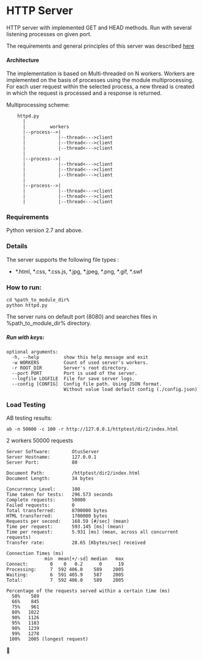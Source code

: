 # HTTP Server
HTTP server with implemented GET and HEAD methods.
Run with several listening processes on given port.

The requirements and general principles of this server was described [here](https://github.com/s-stupnikov/http-test-suite)

#### Architecture
The implementation is based on Multi-threaded on N workers.
Workers are implemented on the basis of processes using the module multiprocessing. For each user request within the selected process, a new thread is created in which the request is processed and a response is returned.

Multiprocessing scheme:
```
    httpd.py
      |
      |         workers
      |--process-->|
      |            |--thread<--->client
      |            |--thread<--->client
      |            |--thread<--->client
      |
      |--process-->|
      |            |--thread<--->client
      |            |--thread<--->client
      |            |--thread<--->client
      |
      |--process-->|
      |            |--thread<--->client
      |            |--thread<--->client
      |            |--thread<--->client
```

### Requirements
Python version 2.7 and above.

### Details
The server supports the following file types : 
  * \*.html, \*.css, \*.css.js, \*.jpg, \*.jpeg, \*.png, \*.gif, \*.swf

### How to run:
```
cd %path_to_module_dir%
python httpd.py
```
The server runs on default port (8080)
and searches files in %path_to_module_dir% directory.

##### Run with keys:
```
optional arguments:
  -h, --help         show this help message and exit
  -w WORKERS         Count of used server's workers.
  -r ROOT_DIR        Server's root directory.
  --port PORT        Port is used of the server.
  --logfile LOGFILE  File for save server logs.
  --config [CONFIG]  Config file path. Using JSON format.
                     Without value load default config (./config.json)
```


### Load Testing
AB testing results:
```
ab -n 50000 -c 100 -r http://127.0.0.1/httptest/dir2/index.html
```
2 workers 50000 requests

```
Server Software:        OtusServer
Server Hostname:        127.0.0.1
Server Port:            80

Document Path:          /httptest/dir2/index.html
Document Length:        34 bytes

Concurrency Level:      100
Time taken for tests:   296.573 seconds
Complete requests:      50000
Failed requests:        0
Total transferred:      8700000 bytes
HTML transferred:       1700000 bytes
Requests per second:    168.59 [#/sec] (mean)
Time per request:       593.145 [ms] (mean)
Time per request:       5.931 [ms] (mean, across all concurrent requests)
Transfer rate:          28.65 [Kbytes/sec] received

Connection Times (ms)
              min  mean[+/-sd] median   max
Connect:        0    0   0.2      0      19
Processing:     7  592 406.0    589    2005
Waiting:        6  591 405.9    587    2005
Total:          7  592 406.0    589    2005

Percentage of the requests served within a certain time (ms)
  50%    589
  66%    845
  75%    961
  80%   1022
  90%   1126
  95%   1183
  98%   1239
  99%   1278
 100%   2005 (longest request)
```

:rocket: